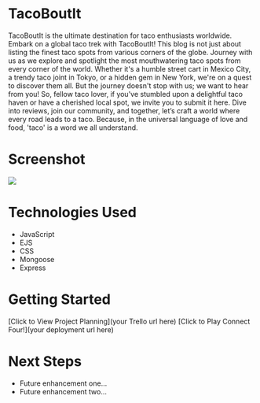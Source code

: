 # TacoBoutIt
TacoBoutIt is the ultimate destination for taco enthusiasts worldwide. Embark on a global taco trek with TacoBoutIt! This blog is not just about listing the finest taco spots from various corners of the globe. Journey with us as we explore and spotlight the most mouthwatering taco spots from every corner of the world. Whether it's a humble street cart in Mexico City, a trendy taco joint in Tokyo, or a hidden gem in New York, we're on a quest to discover them all. But the journey doesn't stop with us; we want to hear from you! So, fellow taco lover, if you've stumbled upon a delightful taco haven or have a cherished local spot, we invite you to submit it here. Dive into reviews, join our community, and together, let’s craft a world where every road leads to a taco. Because, in the universal language of love and food, 'taco' is a word we all understand.

# Screenshot

<img src="https://i.imgur.com/pw70Uio.jpg">


# Technologies Used

- JavaScript
- EJS
- CSS
- Mongoose
- Express

# Getting Started

[Click to View Project Planning](your Trello url here)
[Click to Play Connect Four!](your deployment url here)

# Next Steps

- Future enhancement one...
- Future enhancement two... 